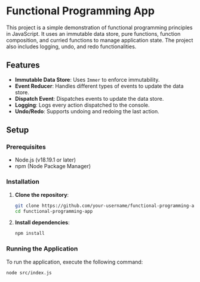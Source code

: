 # Functional Programming App

This project is a simple demonstration of functional programming principles in JavaScript. It uses an immutable data store, pure functions, function composition, and curried functions to manage application state. The project also includes logging, undo, and redo functionalities.

## Features

- **Immutable Data Store**: Uses `Immer` to enforce immutability.
- **Event Reducer**: Handles different types of events to update the data store.
- **Dispatch Event**: Dispatches events to update the data store.
- **Logging**: Logs every action dispatched to the console.
- **Undo/Redo**: Supports undoing and redoing the last action.

## Setup

### Prerequisites

- Node.js (v18.19.1 or later)
- npm (Node Package Manager)

### Installation

1. **Clone the repository**:
    ```sh
    git clone https://github.com/your-username/functional-programming-app.git
    cd functional-programming-app
    ```

2. **Install dependencies**:
    ```sh
    npm install
    ```

### Running the Application

To run the application, execute the following command:

```sh
node src/index.js
